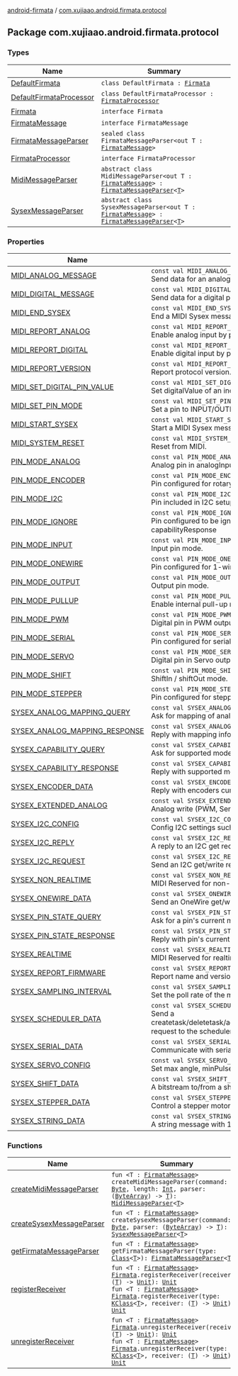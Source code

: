 [android-firmata](../index.md) / [com.xujiaao.android.firmata.protocol](./index.md)

## Package com.xujiaao.android.firmata.protocol

### Types

| Name | Summary |
|---|---|
| [DefaultFirmata](-default-firmata/index.md) | `class DefaultFirmata : `[`Firmata`](-firmata/index.md) |
| [DefaultFirmataProcessor](-default-firmata-processor/index.md) | `class DefaultFirmataProcessor : `[`FirmataProcessor`](-firmata-processor/index.md) |
| [Firmata](-firmata/index.md) | `interface Firmata` |
| [FirmataMessage](-firmata-message.md) | `interface FirmataMessage` |
| [FirmataMessageParser](-firmata-message-parser/index.md) | `sealed class FirmataMessageParser<out T : `[`FirmataMessage`](-firmata-message.md)`>` |
| [FirmataProcessor](-firmata-processor/index.md) | `interface FirmataProcessor` |
| [MidiMessageParser](-midi-message-parser/index.md) | `abstract class MidiMessageParser<out T : `[`FirmataMessage`](-firmata-message.md)`> : `[`FirmataMessageParser`](-firmata-message-parser/index.md)`<`[`T`](-midi-message-parser/index.md#T)`>` |
| [SysexMessageParser](-sysex-message-parser/index.md) | `abstract class SysexMessageParser<out T : `[`FirmataMessage`](-firmata-message.md)`> : `[`FirmataMessageParser`](-firmata-message-parser/index.md)`<`[`T`](-sysex-message-parser/index.md#T)`>` |

### Properties

| Name | Summary |
|---|---|
| [MIDI_ANALOG_MESSAGE](-m-i-d-i_-a-n-a-l-o-g_-m-e-s-s-a-g-e.md) | `const val MIDI_ANALOG_MESSAGE: `[`Byte`](https://kotlinlang.org/api/latest/jvm/stdlib/kotlin/-byte/index.html)<br>Send data for an analog pin (or PWM). |
| [MIDI_DIGITAL_MESSAGE](-m-i-d-i_-d-i-g-i-t-a-l_-m-e-s-s-a-g-e.md) | `const val MIDI_DIGITAL_MESSAGE: `[`Byte`](https://kotlinlang.org/api/latest/jvm/stdlib/kotlin/-byte/index.html)<br>Send data for a digital port (collection of 8 pins). |
| [MIDI_END_SYSEX](-m-i-d-i_-e-n-d_-s-y-s-e-x.md) | `const val MIDI_END_SYSEX: `[`Byte`](https://kotlinlang.org/api/latest/jvm/stdlib/kotlin/-byte/index.html)<br>End a MIDI Sysex message. |
| [MIDI_REPORT_ANALOG](-m-i-d-i_-r-e-p-o-r-t_-a-n-a-l-o-g.md) | `const val MIDI_REPORT_ANALOG: `[`Byte`](https://kotlinlang.org/api/latest/jvm/stdlib/kotlin/-byte/index.html)<br>Enable analog input by pin #. |
| [MIDI_REPORT_DIGITAL](-m-i-d-i_-r-e-p-o-r-t_-d-i-g-i-t-a-l.md) | `const val MIDI_REPORT_DIGITAL: `[`Byte`](https://kotlinlang.org/api/latest/jvm/stdlib/kotlin/-byte/index.html)<br>Enable digital input by port pair. |
| [MIDI_REPORT_VERSION](-m-i-d-i_-r-e-p-o-r-t_-v-e-r-s-i-o-n.md) | `const val MIDI_REPORT_VERSION: `[`Byte`](https://kotlinlang.org/api/latest/jvm/stdlib/kotlin/-byte/index.html)<br>Report protocol version. |
| [MIDI_SET_DIGITAL_PIN_VALUE](-m-i-d-i_-s-e-t_-d-i-g-i-t-a-l_-p-i-n_-v-a-l-u-e.md) | `const val MIDI_SET_DIGITAL_PIN_VALUE: `[`Byte`](https://kotlinlang.org/api/latest/jvm/stdlib/kotlin/-byte/index.html)<br>Set digitalValue of an individual digital pin. |
| [MIDI_SET_PIN_MODE](-m-i-d-i_-s-e-t_-p-i-n_-m-o-d-e.md) | `const val MIDI_SET_PIN_MODE: `[`Byte`](https://kotlinlang.org/api/latest/jvm/stdlib/kotlin/-byte/index.html)<br>Set a pin to INPUT/OUTPUT/PWM/etc. |
| [MIDI_START_SYSEX](-m-i-d-i_-s-t-a-r-t_-s-y-s-e-x.md) | `const val MIDI_START_SYSEX: `[`Byte`](https://kotlinlang.org/api/latest/jvm/stdlib/kotlin/-byte/index.html)<br>Start a MIDI Sysex message. |
| [MIDI_SYSTEM_RESET](-m-i-d-i_-s-y-s-t-e-m_-r-e-s-e-t.md) | `const val MIDI_SYSTEM_RESET: `[`Byte`](https://kotlinlang.org/api/latest/jvm/stdlib/kotlin/-byte/index.html)<br>Reset from MIDI. |
| [PIN_MODE_ANALOG](-p-i-n_-m-o-d-e_-a-n-a-l-o-g.md) | `const val PIN_MODE_ANALOG: `[`Int`](https://kotlinlang.org/api/latest/jvm/stdlib/kotlin/-int/index.html)<br>Analog pin in analogInput mode. |
| [PIN_MODE_ENCODER](-p-i-n_-m-o-d-e_-e-n-c-o-d-e-r.md) | `const val PIN_MODE_ENCODER: `[`Int`](https://kotlinlang.org/api/latest/jvm/stdlib/kotlin/-int/index.html)<br>Pin configured for rotary encoders. |
| [PIN_MODE_I2C](-p-i-n_-m-o-d-e_-i2-c.md) | `const val PIN_MODE_I2C: `[`Int`](https://kotlinlang.org/api/latest/jvm/stdlib/kotlin/-int/index.html)<br>Pin included in I2C setup. |
| [PIN_MODE_IGNORE](-p-i-n_-m-o-d-e_-i-g-n-o-r-e.md) | `const val PIN_MODE_IGNORE: `[`Int`](https://kotlinlang.org/api/latest/jvm/stdlib/kotlin/-int/index.html)<br>Pin configured to be ignored by digitalWrite and capabilityResponse |
| [PIN_MODE_INPUT](-p-i-n_-m-o-d-e_-i-n-p-u-t.md) | `const val PIN_MODE_INPUT: `[`Int`](https://kotlinlang.org/api/latest/jvm/stdlib/kotlin/-int/index.html)<br>Input pin mode. |
| [PIN_MODE_ONEWIRE](-p-i-n_-m-o-d-e_-o-n-e-w-i-r-e.md) | `const val PIN_MODE_ONEWIRE: `[`Int`](https://kotlinlang.org/api/latest/jvm/stdlib/kotlin/-int/index.html)<br>Pin configured for 1-wire. |
| [PIN_MODE_OUTPUT](-p-i-n_-m-o-d-e_-o-u-t-p-u-t.md) | `const val PIN_MODE_OUTPUT: `[`Int`](https://kotlinlang.org/api/latest/jvm/stdlib/kotlin/-int/index.html)<br>Output pin mode. |
| [PIN_MODE_PULLUP](-p-i-n_-m-o-d-e_-p-u-l-l-u-p.md) | `const val PIN_MODE_PULLUP: `[`Int`](https://kotlinlang.org/api/latest/jvm/stdlib/kotlin/-int/index.html)<br>Enable internal pull-up resistor for pin. |
| [PIN_MODE_PWM](-p-i-n_-m-o-d-e_-p-w-m.md) | `const val PIN_MODE_PWM: `[`Int`](https://kotlinlang.org/api/latest/jvm/stdlib/kotlin/-int/index.html)<br>Digital pin in PWM output mode. |
| [PIN_MODE_SERIAL](-p-i-n_-m-o-d-e_-s-e-r-i-a-l.md) | `const val PIN_MODE_SERIAL: `[`Int`](https://kotlinlang.org/api/latest/jvm/stdlib/kotlin/-int/index.html)<br>Pin configured for serial communication. |
| [PIN_MODE_SERVO](-p-i-n_-m-o-d-e_-s-e-r-v-o.md) | `const val PIN_MODE_SERVO: `[`Int`](https://kotlinlang.org/api/latest/jvm/stdlib/kotlin/-int/index.html)<br>Digital pin in Servo output mode. |
| [PIN_MODE_SHIFT](-p-i-n_-m-o-d-e_-s-h-i-f-t.md) | `const val PIN_MODE_SHIFT: `[`Int`](https://kotlinlang.org/api/latest/jvm/stdlib/kotlin/-int/index.html)<br>ShiftIn / shiftOut mode. |
| [PIN_MODE_STEPPER](-p-i-n_-m-o-d-e_-s-t-e-p-p-e-r.md) | `const val PIN_MODE_STEPPER: `[`Int`](https://kotlinlang.org/api/latest/jvm/stdlib/kotlin/-int/index.html)<br>Pin configured for stepper motor. |
| [SYSEX_ANALOG_MAPPING_QUERY](-s-y-s-e-x_-a-n-a-l-o-g_-m-a-p-p-i-n-g_-q-u-e-r-y.md) | `const val SYSEX_ANALOG_MAPPING_QUERY: `[`Byte`](https://kotlinlang.org/api/latest/jvm/stdlib/kotlin/-byte/index.html)<br>Ask for mapping of analog to pin numbers. |
| [SYSEX_ANALOG_MAPPING_RESPONSE](-s-y-s-e-x_-a-n-a-l-o-g_-m-a-p-p-i-n-g_-r-e-s-p-o-n-s-e.md) | `const val SYSEX_ANALOG_MAPPING_RESPONSE: `[`Byte`](https://kotlinlang.org/api/latest/jvm/stdlib/kotlin/-byte/index.html)<br>Reply with mapping info. |
| [SYSEX_CAPABILITY_QUERY](-s-y-s-e-x_-c-a-p-a-b-i-l-i-t-y_-q-u-e-r-y.md) | `const val SYSEX_CAPABILITY_QUERY: `[`Byte`](https://kotlinlang.org/api/latest/jvm/stdlib/kotlin/-byte/index.html)<br>Ask for supported modes and resolution of all pins. |
| [SYSEX_CAPABILITY_RESPONSE](-s-y-s-e-x_-c-a-p-a-b-i-l-i-t-y_-r-e-s-p-o-n-s-e.md) | `const val SYSEX_CAPABILITY_RESPONSE: `[`Byte`](https://kotlinlang.org/api/latest/jvm/stdlib/kotlin/-byte/index.html)<br>Reply with supported modes and resolution. |
| [SYSEX_ENCODER_DATA](-s-y-s-e-x_-e-n-c-o-d-e-r_-d-a-t-a.md) | `const val SYSEX_ENCODER_DATA: `[`Byte`](https://kotlinlang.org/api/latest/jvm/stdlib/kotlin/-byte/index.html)<br>Reply with encoders current positions. |
| [SYSEX_EXTENDED_ANALOG](-s-y-s-e-x_-e-x-t-e-n-d-e-d_-a-n-a-l-o-g.md) | `const val SYSEX_EXTENDED_ANALOG: `[`Byte`](https://kotlinlang.org/api/latest/jvm/stdlib/kotlin/-byte/index.html)<br>Analog write (PWM, Servo, etc) to any pin. |
| [SYSEX_I2C_CONFIG](-s-y-s-e-x_-i2-c_-c-o-n-f-i-g.md) | `const val SYSEX_I2C_CONFIG: `[`Byte`](https://kotlinlang.org/api/latest/jvm/stdlib/kotlin/-byte/index.html)<br>Config I2C settings such as delay times and power pins. |
| [SYSEX_I2C_REPLY](-s-y-s-e-x_-i2-c_-r-e-p-l-y.md) | `const val SYSEX_I2C_REPLY: `[`Byte`](https://kotlinlang.org/api/latest/jvm/stdlib/kotlin/-byte/index.html)<br>A reply to an I2C get request. |
| [SYSEX_I2C_REQUEST](-s-y-s-e-x_-i2-c_-r-e-q-u-e-s-t.md) | `const val SYSEX_I2C_REQUEST: `[`Byte`](https://kotlinlang.org/api/latest/jvm/stdlib/kotlin/-byte/index.html)<br>Send an I2C get/write request. |
| [SYSEX_NON_REALTIME](-s-y-s-e-x_-n-o-n_-r-e-a-l-t-i-m-e.md) | `const val SYSEX_NON_REALTIME: `[`Byte`](https://kotlinlang.org/api/latest/jvm/stdlib/kotlin/-byte/index.html)<br>MIDI Reserved for non-realtime messages |
| [SYSEX_ONEWIRE_DATA](-s-y-s-e-x_-o-n-e-w-i-r-e_-d-a-t-a.md) | `const val SYSEX_ONEWIRE_DATA: `[`Byte`](https://kotlinlang.org/api/latest/jvm/stdlib/kotlin/-byte/index.html)<br>Send an OneWire get/write/reset/select/skip/search request. |
| [SYSEX_PIN_STATE_QUERY](-s-y-s-e-x_-p-i-n_-s-t-a-t-e_-q-u-e-r-y.md) | `const val SYSEX_PIN_STATE_QUERY: `[`Byte`](https://kotlinlang.org/api/latest/jvm/stdlib/kotlin/-byte/index.html)<br>Ask for a pin's current mode and digitalValue. |
| [SYSEX_PIN_STATE_RESPONSE](-s-y-s-e-x_-p-i-n_-s-t-a-t-e_-r-e-s-p-o-n-s-e.md) | `const val SYSEX_PIN_STATE_RESPONSE: `[`Byte`](https://kotlinlang.org/api/latest/jvm/stdlib/kotlin/-byte/index.html)<br>Reply with pin's current mode and digitalValue. |
| [SYSEX_REALTIME](-s-y-s-e-x_-r-e-a-l-t-i-m-e.md) | `const val SYSEX_REALTIME: `[`Byte`](https://kotlinlang.org/api/latest/jvm/stdlib/kotlin/-byte/index.html)<br>MIDI Reserved for realtime messages. |
| [SYSEX_REPORT_FIRMWARE](-s-y-s-e-x_-r-e-p-o-r-t_-f-i-r-m-w-a-r-e.md) | `const val SYSEX_REPORT_FIRMWARE: `[`Byte`](https://kotlinlang.org/api/latest/jvm/stdlib/kotlin/-byte/index.html)<br>Report name and version of the firmware. |
| [SYSEX_SAMPLING_INTERVAL](-s-y-s-e-x_-s-a-m-p-l-i-n-g_-i-n-t-e-r-v-a-l.md) | `const val SYSEX_SAMPLING_INTERVAL: `[`Byte`](https://kotlinlang.org/api/latest/jvm/stdlib/kotlin/-byte/index.html)<br>Set the poll rate of the main loop. |
| [SYSEX_SCHEDULER_DATA](-s-y-s-e-x_-s-c-h-e-d-u-l-e-r_-d-a-t-a.md) | `const val SYSEX_SCHEDULER_DATA: `[`Byte`](https://kotlinlang.org/api/latest/jvm/stdlib/kotlin/-byte/index.html)<br>Send a createtask/deletetask/addtotask/schedule/querytasks/querytask request to the scheduler. |
| [SYSEX_SERIAL_DATA](-s-y-s-e-x_-s-e-r-i-a-l_-d-a-t-a.md) | `const val SYSEX_SERIAL_DATA: `[`Byte`](https://kotlinlang.org/api/latest/jvm/stdlib/kotlin/-byte/index.html)<br>Communicate with serial devices, including other boards. |
| [SYSEX_SERVO_CONFIG](-s-y-s-e-x_-s-e-r-v-o_-c-o-n-f-i-g.md) | `const val SYSEX_SERVO_CONFIG: `[`Byte`](https://kotlinlang.org/api/latest/jvm/stdlib/kotlin/-byte/index.html)<br>Set max angle, minPulse, maxPulse, freq. |
| [SYSEX_SHIFT_DATA](-s-y-s-e-x_-s-h-i-f-t_-d-a-t-a.md) | `const val SYSEX_SHIFT_DATA: `[`Byte`](https://kotlinlang.org/api/latest/jvm/stdlib/kotlin/-byte/index.html)<br>A bitstream to/from a shift register. |
| [SYSEX_STEPPER_DATA](-s-y-s-e-x_-s-t-e-p-p-e-r_-d-a-t-a.md) | `const val SYSEX_STEPPER_DATA: `[`Byte`](https://kotlinlang.org/api/latest/jvm/stdlib/kotlin/-byte/index.html)<br>Control a stepper motor. |
| [SYSEX_STRING_DATA](-s-y-s-e-x_-s-t-r-i-n-g_-d-a-t-a.md) | `const val SYSEX_STRING_DATA: `[`Byte`](https://kotlinlang.org/api/latest/jvm/stdlib/kotlin/-byte/index.html)<br>A string message with 14-bits per char. |

### Functions

| Name | Summary |
|---|---|
| [createMidiMessageParser](create-midi-message-parser.md) | `fun <T : `[`FirmataMessage`](-firmata-message.md)`> createMidiMessageParser(command: `[`Byte`](https://kotlinlang.org/api/latest/jvm/stdlib/kotlin/-byte/index.html)`, length: `[`Int`](https://kotlinlang.org/api/latest/jvm/stdlib/kotlin/-int/index.html)`, parser: (`[`ByteArray`](https://kotlinlang.org/api/latest/jvm/stdlib/kotlin/-byte-array/index.html)`) -> `[`T`](create-midi-message-parser.md#T)`): `[`MidiMessageParser`](-midi-message-parser/index.md)`<`[`T`](create-midi-message-parser.md#T)`>` |
| [createSysexMessageParser](create-sysex-message-parser.md) | `fun <T : `[`FirmataMessage`](-firmata-message.md)`> createSysexMessageParser(command: `[`Byte`](https://kotlinlang.org/api/latest/jvm/stdlib/kotlin/-byte/index.html)`, parser: (`[`ByteArray`](https://kotlinlang.org/api/latest/jvm/stdlib/kotlin/-byte-array/index.html)`) -> `[`T`](create-sysex-message-parser.md#T)`): `[`SysexMessageParser`](-sysex-message-parser/index.md)`<`[`T`](create-sysex-message-parser.md#T)`>` |
| [getFirmataMessageParser](get-firmata-message-parser.md) | `fun <T : `[`FirmataMessage`](-firmata-message.md)`> getFirmataMessageParser(type: `[`Class`](http://docs.oracle.com/javase/6/docs/api/java/lang/Class.html)`<`[`T`](get-firmata-message-parser.md#T)`>): `[`FirmataMessageParser`](-firmata-message-parser/index.md)`<`[`T`](get-firmata-message-parser.md#T)`>` |
| [registerReceiver](register-receiver.md) | `fun <T : `[`FirmataMessage`](-firmata-message.md)`> `[`Firmata`](-firmata/index.md)`.registerReceiver(receiver: (`[`T`](register-receiver.md#T)`) -> `[`Unit`](https://kotlinlang.org/api/latest/jvm/stdlib/kotlin/-unit/index.html)`): `[`Unit`](https://kotlinlang.org/api/latest/jvm/stdlib/kotlin/-unit/index.html)<br>`fun <T : `[`FirmataMessage`](-firmata-message.md)`> `[`Firmata`](-firmata/index.md)`.registerReceiver(type: `[`KClass`](https://kotlinlang.org/api/latest/jvm/stdlib/kotlin.reflect/-k-class/index.html)`<`[`T`](register-receiver.md#T)`>, receiver: (`[`T`](register-receiver.md#T)`) -> `[`Unit`](https://kotlinlang.org/api/latest/jvm/stdlib/kotlin/-unit/index.html)`): `[`Unit`](https://kotlinlang.org/api/latest/jvm/stdlib/kotlin/-unit/index.html) |
| [unregisterReceiver](unregister-receiver.md) | `fun <T : `[`FirmataMessage`](-firmata-message.md)`> `[`Firmata`](-firmata/index.md)`.unregisterReceiver(receiver: (`[`T`](unregister-receiver.md#T)`) -> `[`Unit`](https://kotlinlang.org/api/latest/jvm/stdlib/kotlin/-unit/index.html)`): `[`Unit`](https://kotlinlang.org/api/latest/jvm/stdlib/kotlin/-unit/index.html)<br>`fun <T : `[`FirmataMessage`](-firmata-message.md)`> `[`Firmata`](-firmata/index.md)`.unregisterReceiver(type: `[`KClass`](https://kotlinlang.org/api/latest/jvm/stdlib/kotlin.reflect/-k-class/index.html)`<`[`T`](unregister-receiver.md#T)`>, receiver: (`[`T`](unregister-receiver.md#T)`) -> `[`Unit`](https://kotlinlang.org/api/latest/jvm/stdlib/kotlin/-unit/index.html)`): `[`Unit`](https://kotlinlang.org/api/latest/jvm/stdlib/kotlin/-unit/index.html) |
